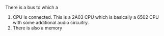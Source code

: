 There is a bus to which a
1. CPU Is connected. This is a 2A03 CPU which is basically a 6502 CPU with some additional audio circuitry.
2. There is also a memory 